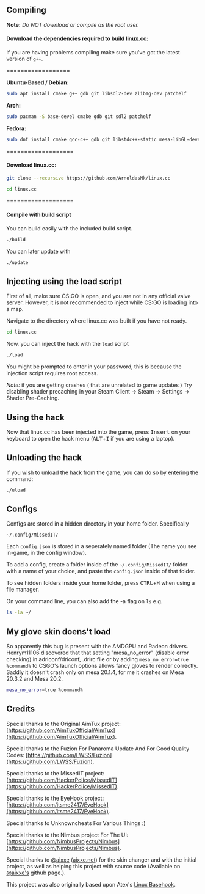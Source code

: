 ## Compiling

**Note:** _Do NOT download or compile as the root user._

#### Download the dependencies required to build linux.cc:

If you are having problems compiling make sure you've got the latest version of `g++`.

==================

__Ubuntu-Based / Debian:__
```bash
sudo apt install cmake g++ gdb git libsdl2-dev zlib1g-dev patchelf
```
__Arch:__
```bash
sudo pacman -S base-devel cmake gdb git sdl2 patchelf
```
__Fedora:__
```bash
sudo dnf install cmake gcc-c++ gdb git libstdc++-static mesa-libGL-devel SDL2-devel zlib-devel libX11-devel patchelf
```

===================

#### Download linux.cc:

```bash
git clone --recursive https://github.com/ArnoldasMk/linux.cc
```

```bash
cd linux.cc
```

===================

#### Compile with build script

You can build easily with the included build script.
```bash
./build
```

You can later update with 
```bash
./update
```


## Injecting using the load script

First of all, make sure CS:GO is open, and you are not in any official valve server. However, it is not recommended to inject while CS:GO is loading into a map. 

Navigate to the directory where linux.cc was built if you have not ready.
```bash
cd linux.cc
```

Now, you can inject the hack with the `load` script
```bash
./load
```

You might be prompted to enter in your password, this is because the injection script requires root access.

*Note:* if you are getting crashes ( that are unrelated to game updates ) Try disabling shader precaching in your Steam Client -> Steam -> Settings -> Shader Pre-Caching. 

## Using the hack

Now that linux.cc has been injected into the game, press <kbd>Insert</kbd> on your keyboard to open the hack menu (<kbd>ALT</kbd>+<kbd>I</kbd> if you are using a laptop).

## Unloading the hack

If you wish to unload the hack from the game, you can do so by entering the command:
```bash
./uload
```
## Configs

Configs are stored in a hidden directory in your home folder. Specifically 
```
~/.config/MissedIT/
```

Each `config.json` is stored in a seperately named folder (The name you see in-game, in the config window). 

To add a config, create a folder inside of the `~/.config/MissedIT/` folder with a name of your choice, and paste the `config.json` inside of that folder.

To see hidden folders inside your home folder, press <kbd>CTRL</kbd>+<kbd>H</kbd> when using a file manager.

On your command line, you can also add the -a flag on `ls` e.g.
```bash
ls -la ~/
```
## My glove skin doens't load
So apparently this bug is present with the AMDGPU and Radeon drivers. Henrym11106 discovered that that setting "mesa_no_error" (disable error checking) in adriconf/driconf, .drirc file or by adding `mesa_no_error=true %command%` to CSGO's launch options allows fancy gloves to render correctly. Saddly it doesn't crash only on mesa 20.1.4, for me it crashes on Mesa 20.3.2 and Mesa 20.2.
```bash
mesa_no_error=true %command%
```


## Credits

Special thanks to the Original AimTux project: [https://github.com/AimTuxOfficial/AimTux](https://github.com/AimTuxOfficial/AimTux).

Special thanks to the Fuzion For Panaroma Update And For Good Quality Codes: [https://github.com/LWSS/Fuzion](https://github.com/LWSS/Fuzion).

Special thanks to the MissedIT project: [https://github.com/HackerPolice/MissedIT](https://github.com/HackerPolice/MissedIT).

Special thanks to the EyeHook project: [https://github.com/itsme2417/EyeHook](https://github.com/itsme2417/EyeHook).

Special thanks to Unknowncheats For Various Things :)

Special thanks to the Nimbus project For The UI: [https://github.com/NimbusProjects/Nimbus](https://github.com/NimbusProjects/Nimbus).

Special thanks to [@aixxe](http://www.github.com/aixxe/) ([aixxe.net](http://www.aixxe.net)) for the skin changer and with the initial project, as well as helping this project with source code (Available on [@aixxe's](http://www.github.com/aixxe/) github page.).

This project was also originally based upon Atex's [Linux Basehook](http://unknowncheats.me/forum/counterstrike-global-offensive/181878-linux-basehook.html).

